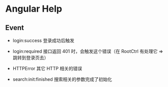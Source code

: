 # Angular Help


## Event

* login:success  登录成功后触发

* login:required 接口返回 401 时，会触发这个错误（在 RootCtrl 有处理它 => 跳转到登录页去）

* HTTPError   其它 HTTP 相关的错误

* search:init:finished 搜索相关的参数完成了初始化